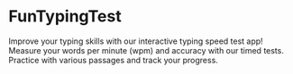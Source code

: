 # FunTypingTest
Improve your typing skills with our interactive typing speed test app! Measure your words per minute (wpm) and accuracy with our timed tests. Practice with various passages and track your progress.
